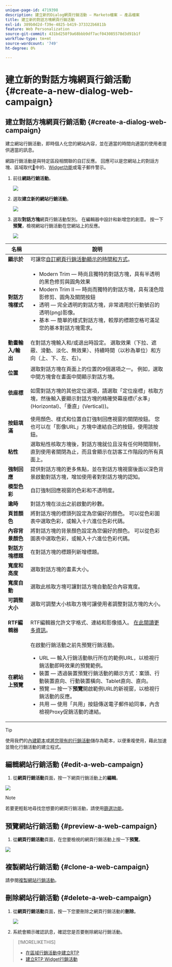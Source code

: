 ```yaml
---
unique-page-id: 4719398
description: 建立新的Dialog網頁行銷活動 — Marketo檔案 — 產品檔案
title: 建立新的對話方塊網頁行銷活動
exl-id: 389b0d2d-f39e-4825-b419-373322b6811b
feature: Web Personalization
source-git-commit: 431bd258f9a68bbb9df7acf043085578d3d91b1f
workflow-type: tm+mt
source-wordcount: '749'
ht-degree: 0%

---
```


# 建立新的對話方塊網頁行銷活動 {#create-a-new-dialog-web-campaign}

## 建立對話方塊網頁行銷活動 {#create-a-dialog-web-campaign}

建立網站行銷活動，即時個人化您的網站內容，並在適當的時間向適當的使用者提供適當的訊息。

網路行銷活動是與特定區段相關聯的自訂反應。 回應可以是您網站上的對話方塊、區域取代[&#128279;](/help/marketo/product-docs/web-personalization/working-with-web-campaigns/create-a-new-in-zone-web-campaign.md)中的、[Widget功能](/help/marketo/product-docs/web-personalization/working-with-web-campaigns/create-a-new-widget-web-campaign.md)或電子郵件警示。

1. 前往&#x200B;**網路行銷活動**。

   ![](assets/image2016-8-18-15-3a48-3a45.png)

1. 選取&#x200B;**建立新的網站行銷活動**。

   ![](assets/image2016-11-4-10-3a58-3a32.png)

1. 選取&#x200B;**對話方塊**&#x200B;網頁行銷活動型別。 在編輯器中設計和新增您的創意。 按一下&#x200B;**預覽**，檢視網站行銷活動在您網站上的反應。

   ![](assets/new-3.png)

<table> 
 <thead> 
  <tr> 
   <th colspan="1" rowspan="1">名稱</th> 
   <th colspan="1" rowspan="1">說明</th> 
  </tr> 
 </thead> 
 <tbody> 
  <tr> 
   <td colspan="1"><strong>顯示於</strong></td> 
   <td colspan="1">可讓您<a href="/help/marketo/product-docs/web-personalization/working-with-web-campaigns/set-how-your-web-campaign-displays.md" rel="nofollow">自訂網頁行銷活動顯示的時間和方式</a>。</td> 
  </tr> 
  <tr> 
   <td colspan="1" rowspan="1"><strong>對話方塊樣式</strong></td> 
   <td colspan="1" rowspan="1"> 
    <ul> 
     <li>Modern Trim — 時尚且獨特的對話方塊，具有半透明的黑色修剪與圓角效果</li> 
     <li>Modern Trim II — 時尚而獨特的對話方塊，具有淺色陰影修剪、圓角及關閉按鈕</li> 
     <li>透明 — 完全透明的對話方塊，非常適用於行動號召的透明(png)影像。 </li> 
     <li>基本 — 簡單的樣式對話方塊，較厚的標題空格可滿足您的基本對話方塊需求。</li> 
    </ul></td> 
  </tr> 
  <tr> 
   <td colspan="1"><strong>動畫輸入/輸出</strong></td> 
   <td colspan="1">在對話方塊輸入和/或退出時設定。 選取效果（下拉、遮蔽、滑動、淡化、無效果）、持續時間（以秒為單位）和方向（上、下、左、右）。</td> 
  </tr> 
  <tr> 
   <td colspan="1" rowspan="1"><p><strong>位置</strong></p></td> 
   <td colspan="1" rowspan="1">選取對話方塊在頁面上的位置的9個選項之一。 例如，選取中間方塊會在畫面中間顯示對話方塊。</td> 
  </tr> 
  <tr> 
   <td colspan="1" rowspan="1"><p><strong>依座標</strong></p><p><br></p></td> 
   <td colspan="1" rowspan="1">如需對話方塊的其他定位選項，請選取「定位座標」核取方塊，然後輸入要顯示對話方塊的精確熒幕座標(「水準」(Horizontal)、「垂直」(Vertical))。</td> 
  </tr> 
  <tr> 
   <td colspan="1"><strong>按鈕填滿</strong></td> 
   <td colspan="1">使用顏色、樣式和位置自訂強制回應視窗的關閉按鈕。 您也可以在「影像URL」方塊中連結自己的按鈕，使用該按鈕。</td> 
  </tr> 
  <tr> 
   <td colspan="1"><strong>粘性</strong></td> 
   <td colspan="1">選取粘性核取方塊後，對話方塊就位且沒有任何時間限制，直到使用者關閉為止，而且會顯示在訪客工作階段的所有頁面上。</td> 
  </tr> 
  <tr> 
   <td colspan="1"><strong>強制回應</strong></td> 
   <td colspan="1">提供對話方塊的更多焦點，並在對話方塊視窗後面以深色背景啟動對話方塊，增加使用者對對話方塊的認知。</td> 
  </tr> 
  <tr> 
   <td colspan="1"><strong>模型色彩</strong></td> 
   <td colspan="1">自訂強制回應視窗的色彩和不透明度。</td> 
  </tr> 
  <tr> 
   <td colspan="1"><strong>逾時 </strong></td> 
   <td colspan="1">對話方塊在淡出之前啟動的秒數。</td> 
  </tr> 
  <tr> 
   <td colspan="1"><strong>頁首顏色</strong></td> 
   <td colspan="1">將對話方塊的標頭列設定為您偏好的顏色。 可以從色彩圖表中選取色彩，或輸入十六進位色彩代碼。 </td> 
  </tr> 
  <tr> 
   <td colspan="1"><strong>內容背景顏色 </strong></td> 
   <td colspan="1">將對話方塊的背景顏色設定為您偏好的顏色。 可以從色彩圖表中選取色彩，或輸入十六進位色彩代碼。 </td> 
  </tr> 
  <tr> 
   <td colspan="1"><strong>對話方塊標題</strong></td> 
   <td colspan="1">在對話方塊的標題列新增標題。</td> 
  </tr> 
  <tr> 
   <td colspan="1"><strong>寬度和高度</strong></td> 
   <td colspan="1">選取對話方塊的畫素大小。</td> 
  </tr> 
  <tr> 
   <td colspan="1"><strong>寬度自動</strong></td> 
   <td colspan="1">選取此核取方塊可讓對話方塊自動配合內容寬度。</td> 
  </tr> 
  <tr> 
   <td colspan="1"><strong>可調整大小 </strong></td> 
   <td colspan="1">選取可調整大小核取方塊可讓使用者調整對話方塊的大小。</td> 
  </tr> 
  <tr> 
   <td colspan="1"><strong>RTF編輯器</strong></td> 
   <td colspan="1"><p>RTF編輯器允許文字格式、連結和影像插入。 <a href="/help/marketo/product-docs/web-personalization/working-with-web-campaigns/using-the-web-personalization-rich-text-editor.md">在此閱讀更多資訊</a>。</p></td> 
  </tr> 
  <tr> 
   <td colspan="1"><strong>在網站上預覽</strong></td> 
   <td colspan="1">在啟動行銷活動之前先預覽行銷活動。<br> 
    <ul> 
     <li>URL — 輸入行銷活動執行所在的範例URL，以檢視行銷活動即時效果的預覽範例。</li> 
     <li>裝置 — 透過裝置預覽行銷活動的顯示方式：案頭、行動裝置直向、行動裝置橫向、Tablet直向、直向。<br></li> 
     <li>預覽 — 按一下<strong>預覽</strong>開啟範例URL的新視窗，以檢視行銷活動的反應。 </li> 
     <li>共用 — 使用「共用」按鈕傳送電子郵件給同事，內含檢視Proxy促銷活動的連結。</li> 
    </ul></td> 
  </tr> 
 </tbody> 
</table>

>[!TIP]
>
>使用我們的[內建範本](/help/marketo/product-docs/web-personalization/using-templates/using-templates-to-create-web-campaigns.md)或[將您現有的行銷活動](/help/marketo/product-docs/web-personalization/using-templates/using-templates-to-create-web-campaigns.md)儲存為範本，以便重複使用，藉此加速並簡化行銷活動的建立程式。

## 編輯網站行銷活動 {#edit-a-web-campaign}

1. 從&#x200B;**網頁行銷活動**&#x200B;頁面，按一下網頁行銷活動上的&#x200B;**編輯**。

![](assets/image2016-11-4-11-3a6-3a19.png)

>[!NOTE]
>
>若要更輕鬆地尋找您想要的網頁行銷活動，請使用[篩選功能](/help/marketo/product-docs/web-personalization/working-with-web-campaigns/filter-web-campaigns.md)。

## 預覽網站行銷活動 {#preview-a-web-campaign}

1. 從&#x200B;**網頁行銷活動**&#x200B;頁面，在您要檢視的網頁行銷活動上按一下&#x200B;**預覽**。

![](assets/image2016-11-4-11-3a8-3a58.png)

## 複製網站行銷活動 {#clone-a-web-campaign}

請參閱[複製網站行銷活動](/help/marketo/product-docs/web-personalization/working-with-web-campaigns/clone-a-web-campaign.md)。

## 刪除網站行銷活動 {#delete-a-web-campaign}

1. 從&#x200B;**網頁行銷活動**&#x200B;頁面，按一下您要刪除之網頁行銷活動的&#x200B;**刪除**。

   ![](assets/web-campaigns-1-delete-hand.png)

1. 系統會顯示確認訊息，確認您是否要刪除網站行銷活動。

>[!MORELIKETHIS]
>
>* [在區域行銷活動中建立RTP](/help/marketo/product-docs/web-personalization/working-with-web-campaigns/create-a-new-in-zone-web-campaign.md)
>* [建立RTP Widget行銷活動](/help/marketo/product-docs/web-personalization/working-with-web-campaigns/create-a-new-widget-web-campaign.md)
